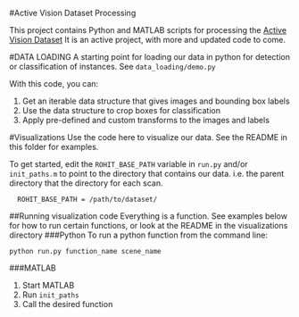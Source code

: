 #Active Vision Dataset Processing

This project contains Python and MATLAB scripts for processing the
 [Active Vision Dataset](http://cs.unc.edu/~ammirato/active_vision_dataset_website/index.html)
It is an active project, with more and updated code to come.


#DATA LOADING
A starting point for loading our data in python for detection
or classification of instances. See `data_loading/demo.py`

With this code, you can:

1. Get an iterable data structure that gives images and bounding box labels
2. Use the data structure to crop boxes for classification
3. Apply pre-defined and custom transforms to the images and labels 


#Visualizations
Use the code here to visualize our data. See the README in this folder for examples.

To get started, edit the `ROHIT_BASE_PATH` variable in `run.py` and/or `init_paths.m`
to point to the directory that contains our data. i.e. the parent directory 
that the directory for each scan.

```
  ROHIT_BASE_PATH = /path/to/dataset/
```

##Running visualization code
Everything is a function. See examples below
for how to run certain functions, or look at the README
in the visualizations directory 
###Python
To run a python function from the command line:
  ```
  python run.py function_name scene_name
  ```

###MATLAB
1. Start MATLAB
2. Run `init_paths`
3. Call the desired function





 


